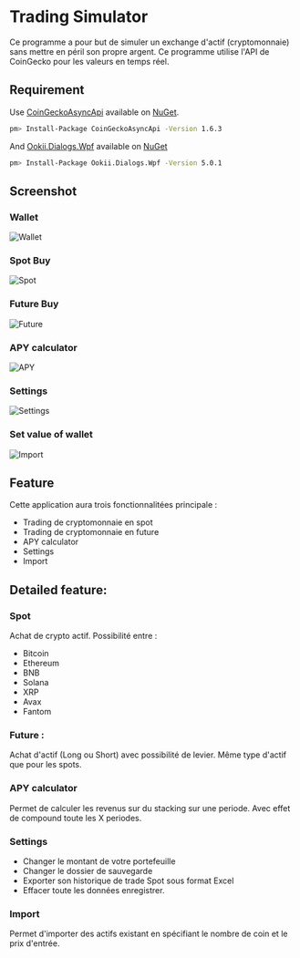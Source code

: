 # Trading Simulator
Ce programme a pour but de simuler un exchange d'actif (cryptomonnaie) sans mettre en péril son propre argent.
Ce programme utilise l'API de CoinGecko pour les valeurs en temps réel.
## Requirement 
Use [CoinGeckoAsyncApi](https://github.com/tosunthex/CoinGecko) available on [NuGet](https://www.nuget.org/packages/CoinGeckoAsyncApi/).
```bash
pm> Install-Package CoinGeckoAsyncApi -Version 1.6.3
```
And [Ookii.Dialogs.Wpf](https://github.com/ookii-dialogs/ookii-dialogs-wpf) available on [NuGet](https://www.nuget.org/packages/Ookii.Dialogs.Wpf/)
```bash
pm> Install-Package Ookii.Dialogs.Wpf -Version 5.0.1
```
## Screenshot 
### Wallet
![Wallet](https://user-images.githubusercontent.com/98750315/171399602-2c0564f5-f121-405c-a180-26f26822e785.png)
### Spot Buy
![Spot](https://user-images.githubusercontent.com/98750315/171399636-e46479ed-202f-426d-a098-c06e42edd4ac.png)
### Future Buy
![Future](https://user-images.githubusercontent.com/98750315/171399690-bef2ee50-b7e7-434d-bffc-a4627e6c03c2.png)
### APY calculator
![APY](https://user-images.githubusercontent.com/98750315/171399720-0deacdbe-e6ba-4971-b03f-5c812fc4a823.png)
### Settings
![Settings](https://user-images.githubusercontent.com/98750315/171399758-a4159b2d-b7be-4371-9b0a-a5331443eddc.png)
### Set value of wallet
![Import](https://user-images.githubusercontent.com/98750315/171399783-3b20360c-903a-425c-874d-8522a1a64ac4.png)

## Feature 
Cette application aura trois fonctionnalitées principale :
- Trading de cryptomonnaie en spot
- Trading de cryptomonnaie en future
- APY calculator
- Settings
- Import

## Detailed feature:
### Spot 
Achat de crypto actif. Possibilité entre : 
- Bitcoin
- Ethereum
- BNB
- Solana
- XRP
- Avax
- Fantom

### Future :
Achat d'actif (Long ou Short) avec possibilité de levier. Même type d'actif que pour les spots.
### APY calculator
Permet de calculer les revenus sur du stacking sur une periode. Avec effet de compound toute les X periodes.
### Settings
- Changer le montant de votre portefeuille
- Changer le dossier de sauvegarde
- Exporter son historique de trade Spot sous format Excel
- Effacer toute les données enregistrer.

### Import
Permet d'importer des actifs existant en spécifiant le nombre de coin et le prix d'entrée.
